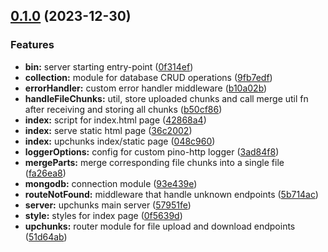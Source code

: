 ## [0.1.0](https://github.com/zhid0399123/upchunks/compare/3ad84f8bae500844072b4b1b61030facd4b490ba...0.1.0) (2023-12-30)


### Features

* **bin:** server starting entry-point ([0f314ef](https://github.com/zhid0399123/upchunks/commit/0f314ef92237171afa27534b52b05b66be3a5d3e))
* **collection:** module for database CRUD operations ([9fb7edf](https://github.com/zhid0399123/upchunks/commit/9fb7edf6a893b3de307d27a32d84c82bf990558e))
* **errorHandler:** custom error handler middleware ([b10a02b](https://github.com/zhid0399123/upchunks/commit/b10a02bb98ca973123ff8e5a010d8c6fd22a42c7))
* **handleFileChunks:** util, store uploaded chunks and call merge util fn after receiving and storing all chunks ([b50cf86](https://github.com/zhid0399123/upchunks/commit/b50cf864330ae600f03bc8b3a09b7f5174145253))
* **index:** script for index.html page ([42868a4](https://github.com/zhid0399123/upchunks/commit/42868a4053916916cab90adec0269e4cf1bc3f58))
* **index:** serve static html page ([36c2002](https://github.com/zhid0399123/upchunks/commit/36c20023abe874f1ad659ca04a7d05de8ee70d59))
* **index:** upchunks index/static page ([048c960](https://github.com/zhid0399123/upchunks/commit/048c96029bcd55649df5122456615d6f81a62226))
* **loggerOptions:** config for custom pino-http logger ([3ad84f8](https://github.com/zhid0399123/upchunks/commit/3ad84f8bae500844072b4b1b61030facd4b490ba))
* **mergeParts:** merge corresponding file chunks into a single file ([fa26ea8](https://github.com/zhid0399123/upchunks/commit/fa26ea82fa745a9c198f42323acb09d672cbbc61))
* **mongodb:** connection module ([93e439e](https://github.com/zhid0399123/upchunks/commit/93e439ef95d5f81442bba6c8d242be35da478232))
* **routeNotFound:** middleware that handle unknown endpoints ([5b714ac](https://github.com/zhid0399123/upchunks/commit/5b714acbd0b21479a4bca348ae0e7474c9f4ffdf))
* **server:** upchunks main server ([57951fe](https://github.com/zhid0399123/upchunks/commit/57951fefca2f918c26c4d9f605467737a827f532))
* **style:** styles for index page ([0f5639d](https://github.com/zhid0399123/upchunks/commit/0f5639def42547673d49923b4ec1cd5204e619ef))
* **upchunks:** router module for file upload and download endpoints ([51d64ab](https://github.com/zhid0399123/upchunks/commit/51d64aba7a2d53775e87f0351aee4e0969a28b57))

